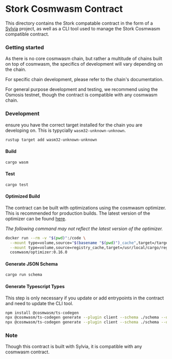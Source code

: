 # Stork Cosmwasm Contract

This directory contains the Stork compatable contract in the form of a [Sylvia](https://github.com/CosmWasm/sylvia) project, as well as a CLI tool used to manage the Stork Cosmwasm compatible contract.

### Getting started

As there is no core cosmwasm chain, but rather a multitude of chains built on top of cosmwasm, the specifics of development will vary depending on the chain.

For specific chain development, please refer to the chain's documentation.

For general purpose development and testing, we recommend using the Osmosis testnet, though the contract is compatible with any cosmwasm chain.

### Development

ensure you have the correct target installed for the chain you are developing on. This is typycially `wasm32-unknown-unknown`. 

```bash
rustup target add wasm32-unknown-unknown
```

#### Build

```bash
cargo wasm 
```

#### Test

```bash
cargo test
```

#### Optimized Build

The contract can be built with optimizations using the cosmwasm optimizer. This is recommended for production builds. The latest version of the optimizer can be found [here](https://github.com/CosmWasm/optimizer).

*The following command may not reflect the latest version of the optimizer.*

```bash
docker run --rm -v "$(pwd)":/code \
  --mount type=volume,source="$(basename "$(pwd)")_cache",target=/target \
  --mount type=volume,source=registry_cache,target=/usr/local/cargo/registry \
  cosmwasm/optimizer:0.16.0
```



#### Generate JSON Schema

```bash
cargo run schema
```

#### Generate Typescript Types

This step is only necessary if you update or add entrypoints in the contract and need to update the CLI tool.

```bash
npm install @cosmwasm/ts-codegen
npx @cosmwasm/ts-codegen generate --plugin client --schema ./schema --out ../cli/client/ --name Stork --no-bundle
npx @cosmwasm/ts-codegen generate --plugin client --schema ./schema --out ../cli/client/ --name Stork --no-bundle
```

### Note

Though this contract is built with Sylvia, it is compatible with any cosmwasm contract.
